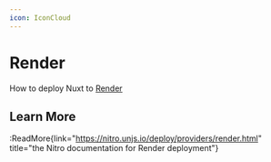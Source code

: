 ```yaml
---
icon: IconCloud
---
```


# Render

How to deploy Nuxt to [Render](https://render.com/)

## Learn More

:ReadMore{link="https://nitro.unjs.io/deploy/providers/render.html" title="the Nitro documentation for Render deployment"}
